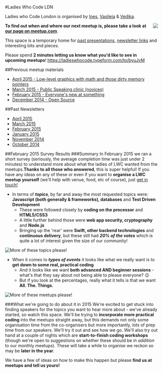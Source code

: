 #Ladies Who Code LDN

Ladies who Code London is organised by [Ines](https://twitter.com/iteles), [Vasileia](https://twitter.com/supervasi) & [Vedika](https://twitter.com/vedikad).

<img align="right" src="https://cloud.githubusercontent.com/assets/4185328/6340184/e5684e6c-bbb4-11e4-887f-912051d1e62d.png"/>**To find out when and where our next meetup is, please take a look at [our page on meetup.com](http://www.meetup.com/Ladies-Who-Code-UK/)**.

This space is a temporary home for [past presentations](#previous-meetup-materials), [newsletter links](#past-newsletters) and interesting bits and pieces.

Please spend **2 minutes letting us know what you'd like to see in upcoming meetups**! https://ladieswhocode.typeform.com/to/byuJvM

##Previous meetup materials
+ [April 2015 - Low-level graphics with math and *those* dirty memory pointers](/meetups/2015-april)
+ [March 2015 - Public Speaking clinic (novices)](/meetups/2015-march)
+ [February 2015 - Everyone's new at something](/meetups/2015-february)
+ [December 2014 - Open Source](/meetups/2014-december)


##Past Newsletters
+ [April 2015](http://eepurl.com/bgH0u1)
+ [March 2015](http://eepurl.com/beZvcH)
+ [February 2015](eepurl.com/bephI5)
+ [January 2015](http://us8.campaign-archive1.com/?u=939690219063ec4c1d09ae5a4&id=09785dd668&e)
+ [November 2014](bit.ly/1wJgoSM)
+ [October 2014](http://us8.campaign-archive1.com/?u=939690219063ec4c1d09ae5a4&id=4eea554a13)

##February 2015 Survey Results
###Summary
In February 2015 we ran a short survey (seriously, the average completion time was just under 2 minutes) to understand more about what the ladies of LWC wanted from the meetups.**Thanks to all those who answered**, this is super helpful!
If you have any ideas on any of these or even if you want to **organise a LWC meetup yourself** (we'll help with venue, food, etc of course), just [get in touch!](mailto:ladieswhocodeLDN@gmail.com)

* In terms of _**topics**_, by far and away the most requested topics were: **Javascript (both generally & frameworks), databases** and **Test Driven Development**
  * These were followed closely by **coding on the processor** and **HTML5/CSS3**
  * A little further behind those were **web app security, cryptography** and **Node.js**
  * Bringing up the 'rear' were **Swift, other backend technologies** and **continuous delivery**, but these still had _**20% of the votes**_ which is quite a lot of interest given the size of our community!

![More of these topics please!](https://cloud.githubusercontent.com/assets/4185328/6547451/77615668-c5d0-11e4-8085-f2c327aee213.png)

* When it comes to _**types of events**_ it looks like what we really want is to **get down to some real, practical coding**
  * And it looks like we want **both advanced AND beginner sessions** - what's that they say about not being able to please everyone? :wink:
  * But if you look at the percentages, really what it tells is that we want **All. The. Things.**


![More of these meetups please!](https://cloud.githubusercontent.com/assets/4185328/6547450/76582d82-c5d0-11e4-831f-367a526ad731.png)

###What we're going to do about it in 2015
We're excited to get stuck into finding speakers for the topics you want to hear more about - we've already started, so watch this space.
We'll be trying to **incorporate more practical coding** into the meetups straight away, but this demands not only some organisation time from the co-organisers but more importantly, _lots_ of prep time from our speakers. We'll try it out and see how we go.
We'll also try out hand at a couple of nights which are **start-to-finish coding workshops** (though we're open to suggestions on whether these should be _in addition_ to our monthly meetups). These will take a while to organise we reckon so may be **later in the year**.

We have a few of ideas on how to make this happen but please **find us at meetups and tell us yours!**
